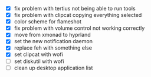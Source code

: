 - [x] fix problem with tertius not being able to run tools
- [x] fix problem with clipcat copying everything selected
- [x] color scheme for flameshot
- [x] fix problem with volume control not working correctly
- [x] move from xmonad to hyprland
- [x] set the new notification daemon
- [x] replace feh with something else
- [x] set clipcat with wofi
- [ ] set diskutil with wofi
- [ ] clean up desktop application list
